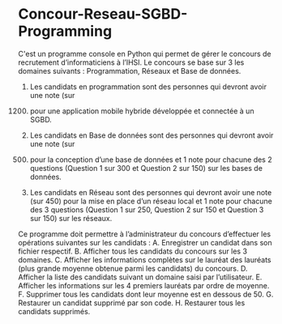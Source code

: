 # Concour-Reseau-SGBD-Programming
C'est un programme console en Python qui permet de gérer le concours de recrutement
d’informaticiens à l’IHSI. Le concours se base sur 3 les domaines suivants : Programmation, 
Réseaux et Base de données.
1. Les candidats en programmation sont des personnes qui devront avoir une note (sur 
  1200) pour une application mobile hybride développée et connectée à un SGBD.
2. Les candidats en Base de données sont des personnes qui devront avoir une note (sur
  500) pour la conception d’une base de données et 1 note pour chacune des 2 questions
  (Question 1 sur 300 et Question 2 sur 150) sur les bases de données.
3. Les candidats en Réseau sont des personnes qui devront avoir une note (sur 450) pour la 
mise en place d’un réseau local et 1 note pour chacune des 3 questions (Question 1 sur 250, 
Question 2 sur 150 et Question 3 sur 150) sur les réseaux.

Ce programme doit permettre à l’administrateur du concours d’effectuer les opérations suivantes 
sur les candidats :
A. Enregistrer un candidat dans son fichier respectif.
B. Afficher tous les candidats du concours sur les 3 domaines. 
C. Afficher les informations complètes sur le lauréat des lauréats (plus grande moyenne 
obtenue parmi les candidats) du concours. 
D. Afficher la liste des candidats suivant un domaine saisi par l’utilisateur. 
E. Afficher les informations sur les 4 premiers lauréats par ordre de moyenne. 
F. Supprimer tous les candidats dont leur moyenne est en dessous de 50.
G. Restaurer un candidat supprimé par son code.
H. Restaurer tous les candidats supprimés.
